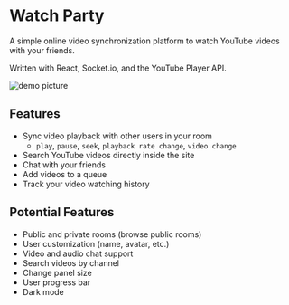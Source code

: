 # Watch Party

A simple online video synchronization platform to watch YouTube videos with your friends.

Written with React, Socket.io, and the YouTube Player API.

![demo picture](https://github.com/jengmicah/video-sync/blob/master/images/demo.png?raw=true)

## Features
- Sync video playback with other users in your room
    - `play`, `pause`, `seek`, `playback rate change`, `video change`
- Search YouTube videos directly inside the site
- Chat with your friends
- Add videos to a queue
- Track your video watching history

## Potential Features
- Public and private rooms (browse public rooms)
- User customization (name, avatar, etc.)
- Video and audio chat support
- Search videos by channel
- Change panel size
- User progress bar
- Dark mode

